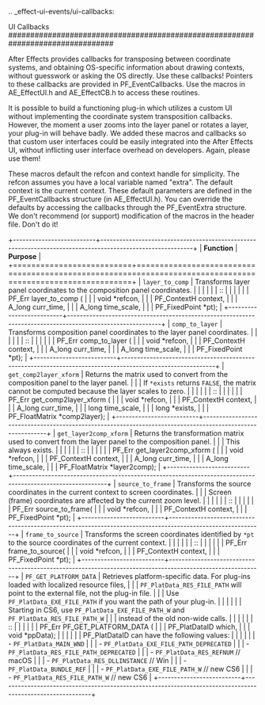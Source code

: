 .. _effect-ui-events/ui-callbacks:

UI Callbacks
################################################################################

After Effects provides callbacks for transposing between coordinate systems, and obtaining OS-specific information about drawing contexts, without guesswork or asking the OS directly. Use these callbacks! Pointers to these callbacks are provided in PF_EventCallbacks. Use the macros in AE_EffectUI.h and AE_EffectCB.h to access these routines.

It is possible to build a functioning plug-in which utilizes a custom UI without implementing the coordinate system transposition callbacks. However, the moment a user zooms into the layer panel or rotates a layer, your plug-in will behave badly. We added these macros and callbacks so that custom user interfaces could be easily integrated into the After Effects UI, without inflicting user interface overhead on developers. Again, please use them!

These macros default the refcon and context handle for simplicity. The refcon assumes you have a local variable named "extra". The default context is the current context. These default parameters are defined in the PF_EventCallbacks structure (in AE_EffectUI.h). You can override the defaults by accessing the callbacks through the PF_EventExtra structure. We don't recommend (or support) modification of the macros in the header file. Don't do it!

+--------------------------+-----------------------------------------------------------------------------------------------------------+
|       **Function**       |                                                **Purpose**                                                |
+==========================+===========================================================================================================+
| ``layer_to_comp``        | Transforms layer panel coordinates to the composition panel coordinates.                                  |
|                          |                                                                                                           |
|                          | ::                                                                                                        |
|                          |                                                                                                           |
|                          |   PF_Err layer_to_comp (                                                                                  |
|                          |     void           *refcon,                                                                               |
|                          |     PF_ContextH    context,                                                                               |
|                          |     A_long         curr_time,                                                                             |
|                          |     A_long         time_scale,                                                                            |
|                          |     PF_FixedPoint  *pt);                                                                                  |
+--------------------------+-----------------------------------------------------------------------------------------------------------+
| ``comp_to_layer``        | Transforms composition panel coordinates to the layer panel coordinates.                                  |
|                          |                                                                                                           |
|                          | ::                                                                                                        |
|                          |                                                                                                           |
|                          |   PF_Err comp_to_layer (                                                                                  |
|                          |     void           *refcon,                                                                               |
|                          |     PF_ContextH    context,                                                                               |
|                          |     A_long         curr_time,                                                                             |
|                          |     A_long         time_scale,                                                                            |
|                          |     PF_FixedPoint  *pt);                                                                                  |
+--------------------------+-----------------------------------------------------------------------------------------------------------+
| ``get_comp2layer_xform`` | Returns the matrix used to convert from the composition panel to the layer panel.                         |
|                          | If ``*exists`` returns ``FALSE``, the matrix cannot be computed because the layer scales to zero.         |
|                          |                                                                                                           |
|                          | ::                                                                                                        |
|                          |                                                                                                           |
|                          |   PF_Err get_comp2layer_xform (                                                                           |
|                          |     void            *refcon,                                                                              |
|                          |     PF_ContextH     context,                                                                              |
|                          |     A_long          curr_time,                                                                            |
|                          |     long            time_scale,                                                                           |
|                          |     long            *exists,                                                                              |
|                          |     PF_FloatMatrix  *comp2layer);                                                                         |
+--------------------------+-----------------------------------------------------------------------------------------------------------+
| ``get_layer2comp_xform`` | Returns the transformation matrix used to convert from the layer panel to the composition panel.          |
|                          | This always exists.                                                                                       |
|                          |                                                                                                           |
|                          | ::                                                                                                        |
|                          |                                                                                                           |
|                          |   PF_Err get_layer2comp_xform (                                                                           |
|                          |     void            *refcon,                                                                              |
|                          |     PF_ContextH     context,                                                                              |
|                          |     A_long          curr_time,                                                                            |
|                          |     A_long          time_scale,                                                                           |
|                          |     PF_FloatMatrix  *layer2comp);                                                                         |
+--------------------------+-----------------------------------------------------------------------------------------------------------+
| ``source_to_frame``      | Transforms the source coordinates in the current context to screen coordinates.                           |
|                          | Screen (frame) coordinates are affected by the current zoom level.                                        |
|                          |                                                                                                           |
|                          | ::                                                                                                        |
|                          |                                                                                                           |
|                          |   PF_Err source_to_frame(                                                                                 |
|                          |     void           *refcon,                                                                               |
|                          |     PF_ContextH    context,                                                                               |
|                          |     PF_FixedPoint  *pt);                                                                                  |
+--------------------------+-----------------------------------------------------------------------------------------------------------+
| ``frame_to_source``      | Transforms the screen coordinates identified by ``*pt`` to the source coordinates of the current context. |
|                          |                                                                                                           |
|                          | ::                                                                                                        |
|                          |                                                                                                           |
|                          |   PF_Err frame_to_source(                                                                                 |
|                          |     void           *refcon,                                                                               |
|                          |     PF_ContextH    context,                                                                               |
|                          |     PF_FixedPoint  *pt);                                                                                  |
+--------------------------+-----------------------------------------------------------------------------------------------------------+
| ``PF_GET_PLATFORM_DATA`` | Retrieves platform-specific data. For plug-ins loaded with localized resource files,                      |
|                          | ``PF_PlatData_RES_FILE_PATH`` will point to the external file, not the plug-in file.                      |
|                          | Use ``PF_PlatData_EXE_FILE_PATH`` if you want the path of your plug-in.                                   |
|                          |                                                                                                           |
|                          | Starting in CS6, use ``PF_PlatData_EXE_FILE_PATH_W`` and ``PF_PlatData_RES_FILE_PATH_W``                  |
|                          | instead of the old non-wide calls.                                                                        |
|                          |                                                                                                           |
|                          | ::                                                                                                        |
|                          |                                                                                                           |
|                          |   PF_Err PF_GET_PLATFORM_DATA (                                                                           |
|                          |     PF_PlatDataID  which,                                                                                 |
|                          |     void           *ppData);                                                                              |
|                          |                                                                                                           |
|                          | PF_PlatDataID can have the following values:                                                              |
|                          |                                                                                                           |
|                          |   - ``PF_PlatData_MAIN_WND``                                                                              |
|                          |   - ``PF_PlatData_EXE_FILE_PATH_DEPRECATED``                                                              |
|                          |   - ``PF_PlatData_RES_FILE_PATH_DEPRECATED``                                                              |
|                          |   - ``PF_PlatData_RES_REFNUM`` // macOS                                                                   |
|                          |   - ``PF_PlatData_RES_DLLINSTANCE`` // Win                                                                |
|                          |   - ``PF_PlatData_BUNDLE_REF``                                                                            |
|                          |   - ``PF_PlatData_EXE_FILE_PATH_W`` // new CS6                                                            |
|                          |   - ``PF_PlatData_RES_FILE_PATH_W`` // new CS6                                                            |
+--------------------------+-----------------------------------------------------------------------------------------------------------+
